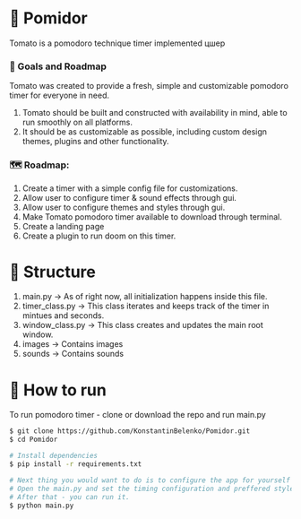 # 🍅 Pomidor
Tomato is a pomodoro technique timer implemented цшер 

### 💎 Goals and Roadmap
Tomato was created to provide a fresh, simple and customizable pomodoro timer for everyone in need.
1. Tomato should be built and constructed with availability in mind, able to run smoothly on all platforms. 
2. It should be as customizable as possible, including custom design themes, plugins and other functionality.

### 🗺 Roadmap:
1. Create a timer with a simple config file for customizations.
2. Allow user to configure timer & sound effects through gui.
3. Allow user to configure themes and styles through gui.
4. Make Tomato pomodoro timer available to download through terminal.
5. Create a landing page 
6. Create a plugin to run doom on this timer.

# 📂 Structure
1. main.py -> As of right now, all initialization happens inside this file.
2. timer_class.py -> This class iterates and keeps track of the timer in mintues and seconds.
3. window_class.py -> This class creates and updates the main root window.
4. images -> Contains images
5. sounds -> Contains sounds

# 📄 How to run
To run pomodoro timer - clone or download the repo and run main.py
```bash
$ git clone https://github.com/KonstantinBelenko/Pomidor.git
$ cd Pomidor

# Install dependencies
$ pip install -r requirements.txt

# Next thing you would want to do is to configure the app for yourself 
# Open the main.py and set the timing configuration and preffered styles
# After that - you can run it. 
$ python main.py
```
